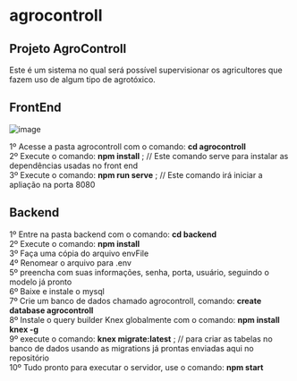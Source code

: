 # agrocontroll
## Projeto AgroControll
Este é um sistema no qual será possível supervisionar os agricultores que fazem uso de algum tipo de agrotóxico.

## FrontEnd
![image](https://user-images.githubusercontent.com/68739172/157062173-558c2723-8cc0-4125-acc0-4bb2714c80a4.png)

1º Acesse a pasta agrocontroll com o comando: **cd agrocontroll** <br />
2º Execute o comando: **npm install** ; // Este comando serve para instalar as dependências usadas no front end <br />
3º Execute o comando: **npm run serve** ; // Este comando irá iniciar a apliação na porta 8080 <br />

## Backend
1º Entre na pasta backend com o comando: **cd backend** <br />
2º Execute o comando: **npm install** <br />
3º Faça uma cópia do arquivo envFile <br />
4º Renomear o arquivo para .env <br />
5º preencha com suas informações, senha, porta, usuário, seguindo o modelo já pronto <br />
6º Baixe e instale o mysql <br />
7º Crie um banco de dados chamado agrocontroll, comando: **create database agrocontroll** <br />
8º Instale o query builder Knex globalmente com o comando: **npm install knex -g** <br />
9º execute o comando: **knex migrate:latest** ; // para criar as tabelas no banco de dados usando as migrations já prontas enviadas aqui no repositório <br />
10º Tudo pronto para executar o servidor, use o comando: **npm start** <br />
